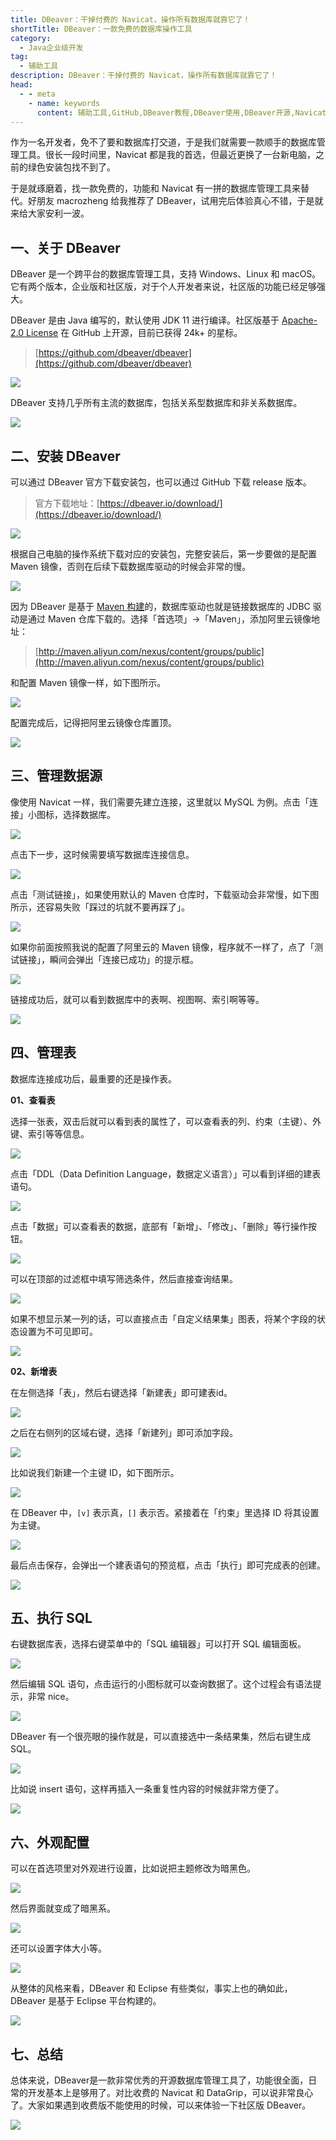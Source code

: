```yaml
---
title: DBeaver：干掉付费的 Navicat，操作所有数据库就靠它了！
shortTitle: DBeaver：一款免费的数据库操作工具
category:
  - Java企业级开发
tag:
  - 辅助工具
description: DBeaver：干掉付费的 Navicat，操作所有数据库就靠它了！
head:
  - - meta
    - name: keywords
      content: 辅助工具,GitHub,DBeaver教程,DBeaver使用,DBeaver开源,Navicat DBeaver,Java企业级开发
---
```



作为一名开发者，免不了要和数据库打交道，于是我们就需要一款顺手的数据库管理工具。很长一段时间里，Navicat 都是我的首选，但最近更换了一台新电脑，之前的绿色安装包找不到了。

于是就琢磨着，找一款免费的，功能和 Navicat 有一拼的数据库管理工具来替代。好朋友 macrozheng 给我推荐了 DBeaver，试用完后体验真心不错，于是就来给大家安利一波。

## 一、关于 DBeaver

DBeaver 是一个跨平台的数据库管理工具，支持 Windows、Linux 和 macOS。它有两个版本，企业版和社区版，对于个人开发者来说，社区版的功能已经足够强大。

DBeaver 是由 Java 编写的，默认使用 JDK 11 进行编译。社区版基于 [Apache-2.0 License](https://github.com/dbeaver/dbeaver/blob/devel/LICENSE.md) 在 GitHub 上开源，目前已获得 24k+ 的星标。

>[https://github.com/dbeaver/dbeaver](https://github.com/dbeaver/dbeaver)


![](https://cdn.tobebetterjavaer.com/tobebetterjavaer/images/gongju/DBeaver-1.png)

DBeaver 支持几乎所有主流的数据库，包括关系型数据库和非关系数据库。


![](https://cdn.tobebetterjavaer.com/tobebetterjavaer/images/gongju/DBeaver-2.png)

## 二、安装 DBeaver

可以通过 DBeaver 官方下载安装包，也可以通过 GitHub 下载 release 版本。

>官方下载地址：[https://dbeaver.io/download/](https://dbeaver.io/download/)


![](https://cdn.tobebetterjavaer.com/tobebetterjavaer/images/gongju/DBeaver-3.png)

根据自己电脑的操作系统下载对应的安装包，完整安装后，第一步要做的是配置 Maven 镜像，否则在后续下载数据库驱动的时候会非常的慢。


![](https://cdn.tobebetterjavaer.com/tobebetterjavaer/images/gongju/DBeaver-4.png)


因为 DBeaver 是基于 [Maven 构建](https://github.com/itwanger/toBeBetterJavaer/blob/master/docs/maven/maven.md)的，数据库驱动也就是链接数据库的 JDBC 驱动是通过 Maven 仓库下载的。选择「首选项」→「Maven」，添加阿里云镜像地址：

>[http://maven.aliyun.com/nexus/content/groups/public](http://maven.aliyun.com/nexus/content/groups/public)

和配置 Maven 镜像一样，如下图所示。



![](https://cdn.tobebetterjavaer.com/tobebetterjavaer/images/gongju/DBeaver-5.png)

配置完成后，记得把阿里云镜像仓库置顶。


![](https://cdn.tobebetterjavaer.com/tobebetterjavaer/images/gongju/DBeaver-6.png)


## 三、管理数据源

像使用 Navicat 一样，我们需要先建立连接，这里就以 MySQL 为例。点击「连接」小图标，选择数据库。


![](https://cdn.tobebetterjavaer.com/tobebetterjavaer/images/gongju/DBeaver-7.png)

点击下一步，这时候需要填写数据库连接信息。


![](https://cdn.tobebetterjavaer.com/tobebetterjavaer/images/gongju/DBeaver-8.png)

点击「测试链接」，如果使用默认的 Maven 仓库时，下载驱动会非常慢，如下图所示，还容易失败「踩过的坑就不要再踩了」。


![](https://cdn.tobebetterjavaer.com/tobebetterjavaer/images/gongju/DBeaver-9.png)

如果你前面按照我说的配置了阿里云的 Maven 镜像，程序就不一样了，点了「测试链接」，瞬间会弹出「连接已成功」的提示框。


![](https://cdn.tobebetterjavaer.com/tobebetterjavaer/images/gongju/DBeaver-10.png)

链接成功后，就可以看到数据库中的表啊、视图啊、索引啊等等。


![](https://cdn.tobebetterjavaer.com/tobebetterjavaer/images/gongju/DBeaver-11.png)

## 四、管理表

数据库连接成功后，最重要的还是操作表。

**01、查看表**

选择一张表，双击后就可以看到表的属性了，可以查看表的列、约束（主键）、外键、索引等等信息。


![](https://cdn.tobebetterjavaer.com/tobebetterjavaer/images/gongju/DBeaver-12.png)

点击「DDL（Data Definition Language，数据定义语言）」可以看到详细的建表语句。


![](https://cdn.tobebetterjavaer.com/tobebetterjavaer/images/gongju/DBeaver-13.png)

点击「数据」可以查看表的数据，底部有「新增」、「修改」、「删除」等行操作按钮。


![](https://cdn.tobebetterjavaer.com/tobebetterjavaer/images/gongju/DBeaver-14.png)

可以在顶部的过滤框中填写筛选条件，然后直接查询结果。


![](https://cdn.tobebetterjavaer.com/tobebetterjavaer/images/gongju/DBeaver-15.png)

如果不想显示某一列的话，可以直接点击「自定义结果集」图表，将某个字段的状态设置为不可见即可。


![](https://cdn.tobebetterjavaer.com/tobebetterjavaer/images/gongju/DBeaver-16.png)

**02、新增表**

在左侧选择「表」，然后右键选择「新建表」即可建表id。


![](https://cdn.tobebetterjavaer.com/tobebetterjavaer/images/gongju/DBeaver-17.png)

之后在右侧列的区域右键，选择「新建列」即可添加字段。


![](https://cdn.tobebetterjavaer.com/tobebetterjavaer/images/gongju/DBeaver-18.png)

比如说我们新建一个主键 ID，如下图所示。


![](https://cdn.tobebetterjavaer.com/tobebetterjavaer/images/gongju/DBeaver-19.png)

在 DBeaver 中，`[v]` 表示真，`[]` 表示否。紧接着在「约束」里选择 ID 将其设置为主键。


![](https://cdn.tobebetterjavaer.com/tobebetterjavaer/images/gongju/DBeaver-20.png)

最后点击保存，会弹出一个建表语句的预览框，点击「执行」即可完成表的创建。


![](https://cdn.tobebetterjavaer.com/tobebetterjavaer/images/gongju/DBeaver-21.png)

## 五、执行 SQL

右键数据库表，选择右键菜单中的「SQL 编辑器」可以打开 SQL 编辑面板。


![](https://cdn.tobebetterjavaer.com/tobebetterjavaer/images/gongju/DBeaver-22.png)

然后编辑 SQL 语句，点击运行的小图标就可以查询数据了。这个过程会有语法提示，非常 nice。


![](https://cdn.tobebetterjavaer.com/tobebetterjavaer/images/gongju/DBeaver-23.png)

DBeaver 有一个很亮眼的操作就是，可以直接选中一条结果集，然后右键生成 SQL。


![](https://cdn.tobebetterjavaer.com/tobebetterjavaer/images/gongju/DBeaver-24.png)

比如说 insert 语句，这样再插入一条重复性内容的时候就非常方便了。


![](https://cdn.tobebetterjavaer.com/tobebetterjavaer/images/gongju/DBeaver-25.png)

## 六、外观配置

可以在首选项里对外观进行设置，比如说把主题修改为暗黑色。


![](https://cdn.tobebetterjavaer.com/tobebetterjavaer/images/gongju/DBeaver-26.png)

然后界面就变成了暗黑系。


![](https://cdn.tobebetterjavaer.com/tobebetterjavaer/images/gongju/DBeaver-27.png)

还可以设置字体大小等。


![](https://cdn.tobebetterjavaer.com/tobebetterjavaer/images/gongju/DBeaver-28.png)

从整体的风格来看，DBeaver 和 Eclipse 有些类似，事实上也的确如此，DBeaver 是基于 Eclipse 平台构建的。


![](https://cdn.tobebetterjavaer.com/tobebetterjavaer/images/gongju/DBeaver-29.png)

## 七、总结

总体来说，DBeaver是一款非常优秀的开源数据库管理工具了，功能很全面，日常的开发基本上是够用了。对比收费的 Navicat 和 DataGrip，可以说非常良心了。大家如果遇到收费版不能使用的时候，可以来体验一下社区版 DBeaver。


![](https://cdn.tobebetterjavaer.com/tobebetterjavaer/images/gongzhonghao.png)